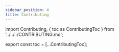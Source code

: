 ```yaml
---
sidebar_position: 4
title: Contributing
---
```


import Contributing, { toc as ContributingToc } from '../../../CONTRIBUTING.md';

<Contributing />

<!-- Workaround for generating table of contents -->
<!-- See https://github.com/facebook/docusaurus/issues/3915#issuecomment-896193142 -->

export const toc = [...ContributingToc];
